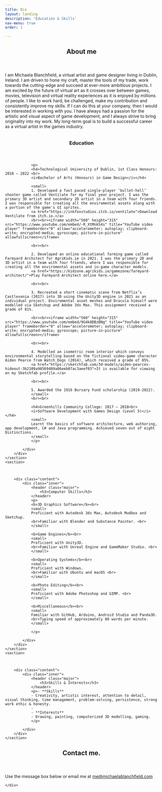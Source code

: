 ```yaml
---
title: Bio
layout: landing
description: 'Education & Skills'
nav-menu: true
order: 1

---
```


<!-- Main -->
<div id="main">

<!-- One -->
<section id="one">
	<div class="inner">
		<header class="major">
			<h2>About me</h2>
		</header>
		<p>I am Michaela Blanchfield, a virtual artist and game designer living in Dublin, Ireland. I am driven to hone my craft, master the tools of my trade, work towards the cutting-edge and succeed at ever-more ambitious projects. I am excited by the future of virtual art as it crosses over between games, movies, television and virtual reality experiences as it is enjoyed by millions of people. I like to work hard, be challenged, make my contribution and consistently improve my skills. If I can do this at your company, then I would be interested in working with you. I have always had a passion for the artistic and visual aspect of game development, and I always strive to bring originality into my work. My long-term goal is to build a successful career as a virtual artist in the games industry. </p>
	</div>
</section>

<!-- Two -->
<section id="two" class="spotlights">
	<section>
		<a href="generic.html" class="image">
			<img src="{% link assets/images/pic07.jpg %}" alt="" data-position="center center" />
		</a>
		<div class="content">
			<div class="inner">
				<header class="major">
					<h3>Education</h3>
				</header>
				
				<p>
				<h4>Technological University of Dublin, 1st Class Honours: 2018 – 2022 <br>
				<i>Bachelor of Arts (Honours) in Game Design</i></h4>
				
				<small>
				1. Developed a fast paced single-player ‘bullet-hell’ shooter game called Ventilate for my final year project. I was the primary 3D artist and secondary 2D artist in a team with four friends. I was responsible for creating all the enviromental assets along with a portion of the game's UI sprites.
				<a href="https://inkfoxstudios.itch.io/ventilate">Download Ventilate from itch.io.</a>
				<br><br><iframe width="560" height="315" src="https://www.youtube.com/embed/-R_XtMnkS4s" title="YouTube video player" frameborder="0" allow="accelerometer; autoplay; clipboard-write; encrypted-media; gyroscope; picture-in-picture" allowfullscreen></iframe>
				
				<br><br>
				
				2. Developed an online educational farming game called Farmyard Architect for AgriKids.ie in 2021. I was the primary 2D and 3D artist in a team with four friends, where I was responsible for creating all the enviromental assets and in-game character models.
				<a href="https://kidzone.agrikids.ie/gamezone/farmyard-architect/">Play Farmyard Architect online here.</a>
				
				<br><br>
				
				3. Recreated a short cinematic scene from Netflix’s Castlevania (2017) into 3D using the Unity3D engine in 2021 as an individual project. Enviromental asset meshes and Dracula himself were modelled via Sketchup and Adobe 3ds Max. This assignment received a grade of 81%.
				
				<br><br><iframe width="560" height="315" src="https://www.youtube.com/embed/9G4k8DBzBNg" title="YouTube video player" frameborder="0" allow="accelerometer; autoplay; clipboard-write; encrypted-media; gyroscope; picture-in-picture" allowfullscreen></iframe>
				
				<br><br>
				
				4. Modelled an isometric room interior which conveys environmental storytelling based on the fictional video-game character Aiden Pearce from Watch_Dogs (2014), which received a grade of 85%.
				<a href="https://sketchfab.com/3d-models/aiden-pearces-hideout-3b2109a98569409a86eeb07ac3aeef03">It is available for viewing on my Sketchfab profile.</a> 
				
				<br><br>
				
				5. Awarded the 1916 Bursary Fund scholarship (2019-2022).
				</small>
				<br><br>
				
				<h4>Greenhills Community College: 2017 – 2018<br>
				<i>Software Development with Games Design (Level 5)</i></h4>
				<small>
				Learnt the basics of software architecture, web authoring, app development, C# and Java programming. Achieved seven out of eight Distinctions. 
				</small>
				</p>
				
			</div>
		</div>
	</section>
	<section>
		
			
		
		<div class="content">
			<div class="inner">
				<header class="major">
					<h3>Computer Skills</h3>
				</header>
				<p>
				<b>3D Graphics Software</b><br>
				<small>
				Proficient with Autodesk 3ds Max, Autodesk Mudbox and Sketchup. 
				<br>Familiar with Blender and Substance Painter. <br>
				</small>
				
				<b>Game Engines</b><br>
				<small>
				Proficient with Unity3D. 
				<br>Familiar with Unreal Engine and GameMaker Studio. <br>
				</small>
				
				<b>Operating Systems</b><br>
				<small>
				Proficient with Windows.
				<br>Familiar with Ubuntu and macOS <br>
				</small>
				
				<b>Photo Editing</b><br>
				<small>
				Proficient with Adobe Photoshop and GIMP. <br>
				</small>
				
				<b>Miscellaneous</b><br>
				<small>
				Familiar with GitHub, Arduino, Android Studio and Panda3D. 
				<br>Typing speed of approximately 80 words per minute. 				
				</small>
				
				</p>
				
			</div>
		</div>
	</section>
	<section>
		
			
		
		<div class="content">
			<div class="inner">
				<header class="major">
					<h3>Skills & Interests</h3>
				</header>
				<p>- **Skills**
				- Creativity, artistic interest, attention to detail, visual thinking, time management, problem-solving, persistence, strong work ethic & honesty.
				- 
				- **Interests** 
				- Drawing, painting, computerized 3D modelling, gaming. 
				</p>
			
			</div>
		</div>
	</section>
</section>

<!-- Three -->
<section id="three">
	<div class="inner">
		<header class="major">
			<h2>Contact me.</h2>
		</header>
		<p>Use the message box below or email me at <u>me@michaelablanchfield.com</u> </p>
		
	</div>
</section>

</div>
